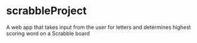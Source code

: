 # scrabbleProject
A web app that takes input from the user for letters and determines highest scoring word on a Scrabble board
